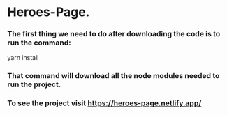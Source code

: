 # Heroes-Page.

### The first thing we need to do after downloading the code is to run the command:

yarn install

### That command will download all the node modules needed to run the project.


### To see the project visit https://heroes-page.netlify.app/